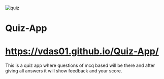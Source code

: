 ![quiz](https://user-images.githubusercontent.com/72196604/124972576-2f412e00-e048-11eb-922b-63e7c24e3327.JPG)
# Quiz-App
# https://vdas01.github.io/Quiz-App/

This is a quiz app where questions of mcq based will be there and after giving all answers it will show feedback and your score.


